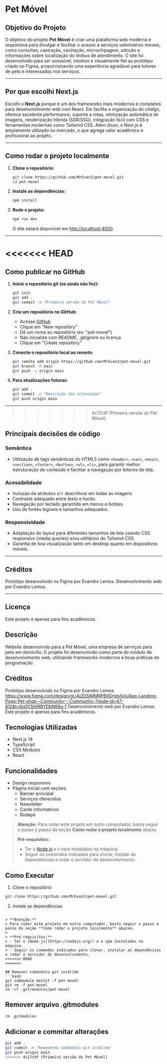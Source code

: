 # Pet Móvel

## Objetivo do Projeto

O objetivo do projeto **Pet Móvel** é criar uma plataforma web moderna e responsiva para divulgar e facilitar o acesso a serviços veterinários móveis, como consultas, castração, vacinação, microchipagem, adoção e informações sobre localização do ônibus de atendimento. O site foi desenvolvido para ser acessível, intuitivo e visualmente fiel ao protótipo criado no Figma, proporcionando uma experiência agradável para tutores de pets e interessados nos serviços.

---

## Por que escolhi Next.js

Escolhi o **Next.js** porque é um dos frameworks mais modernos e completos para desenvolvimento web com React. Ele facilita a organização do código, oferece excelente performance, suporte a rotas, otimização automática de imagens, renderização híbrida (SSR/SSG), integração fácil com CSS e ferramentas modernas como Tailwind CSS. Além disso, o Next.js é amplamente utilizado no mercado, o que agrega valor acadêmico e profissional ao projeto.

---

## Como rodar o projeto localmente

1. **Clone o repositório:**
   ```sh
   git clone https://github.com/MrEvan3/pet-movel.git
   cd pet-movel
   ```

2. **Instale as dependências:**
   ```sh
   npm install
   ```

3. **Rode o projeto:**
   ```sh
   npm run dev
   ```
   O site estará disponível em [http://localhost:4000](http://localhost:4000).

---

<<<<<<< HEAD
=======
## Como publicar no GitHub

1. **Inicie o repositório git (se ainda não fez):**
   ```sh
   git init
   git add .
   git commit -m "Primeira versão do Pet Móvel"
   ```

2. **Crie um repositório no GitHub:**
   - Acesse [GitHub](https://github.com)
   - Clique em "New repository"
   - Dê um nome ao repositório (ex: "pet-movel")
   - Não inicialize com README, .gitignore ou licença
   - Clique em "Create repository"

3. **Conecte o repositório local ao remoto:**
   ```sh
   git remote add origin https://github.com/MrEvan3/pet-movel.git
   git branch -M main
   git push -u origin main
   ```

4. **Para atualizações futuras:**
   ```sh
   git add .
   git commit -m "Descrição das alterações"
   git push origin main
   ```

---
>>>>>>> 4c17c9f (Primeira versão do Pet Móvel)

## Principais decisões de código

### Semântica
- Utilização de tags semânticas do HTML5 como `<header>`, `<nav>`, `<main>`, `<section>`, `<footer>`, `<button>`, `<ul>`, `<li>`, para garantir melhor estruturação do conteúdo e facilitar a navegação por leitores de tela.

### Acessibilidade
- Inclusão de atributos `alt` descritivos em todas as imagens.
- Contraste adequado entre texto e fundo.
- Navegação por teclado garantida em menus e botões.
- Uso de fontes legíveis e tamanhos adequados.

### Responsividade
- Adaptação do layout para diferentes tamanhos de tela usando CSS responsivo (media queries) e/ou utilitários do Tailwind CSS.
- Garantia de boa visualização tanto em desktop quanto em dispositivos móveis.

---

## Créditos

Protótipo desenvolvido no Figma por Evandro Lemos.
Desenvolvimento web por Evandro Lemos.

---

## Licença

Este projeto é apenas para fins acadêmicos.

## Descrição
Website desenvolvido para a Pet Móvel, uma empresa de serviços para pets em domicílio. O projeto foi desenvolvido como parte do módulo de desenvolvimento web, utilizando frameworks modernos e boas práticas de programação.

## Créditos

Protótipo desenvolvido no Figma por Evandro Lemos. https://www.figma.com/design/gLjAi2DSjMMRPBXOndyIUx/App-Landing-Page-Pet-shop--Community---Community-?node-id=47-812&t=Kq0YSHjRBYDbN68x-1
Desenvolvimento web por Evandro Lemos.
Este projeto é apenas para fins acadêmicos.

## Tecnologias Utilizadas
- Next.js 14
- TypeScript
- CSS Modules
- React

## Funcionalidades
- Design responsivo
- Página inicial com seções:
  - Banner principal
  - Serviços oferecidos
  - Newsletter
  - Cards informativos
  - Rodapé
 
> **Atenção:**
> Para rodar este projeto em outro computador, basta seguir o passo a passo da seção **Como rodar o projeto localmente** abaixo.
> 
> **Pré-requisitos:**
> - Ter o [Node.js](https://nodejs.org/) e o npm instalados na máquina.
> - Seguir os comandos indicados para clonar, instalar as dependências e rodar o servidor de desenvolvimento.


## Como Executar
1. Clone o repositório
```bash
git clone https://github.com/MrEvan3/pet-movel.git
```

2. Instale as dependências
```

> **Atenção:**
> Para rodar este projeto em outro computador, basta seguir o passo a passo da seção **Como rodar o projeto localmente** abaixo.
> 
> **Pré-requisitos:**
> - Ter o [Node.js](https://nodejs.org/) e o npm instalados na máquina.
> - Seguir os comandos indicados para clonar, instalar as dependências e rodar o servidor de desenvolvimento.
<<<<<<< HEAD
=======

## Remover submódulo git inválido
```bash
git submodule deinit -f pet-movel
git rm -f pet-movel
rm -rf .git/modules/pet-movel
```

## Remover arquivo .gitmodules
```bash
rm .gitmodules
```

## Adicionar e commitar alterações
```bash
git add .
git commit -m "Removendo submódulo git inválido"
git push origin main
>>>>>>> 4c17c9f (Primeira versão do Pet Móvel)
